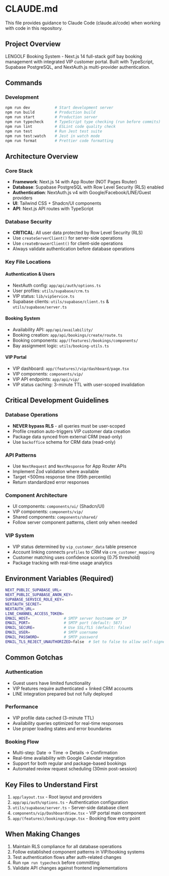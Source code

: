 # CLAUDE.md

This file provides guidance to Claude Code (claude.ai/code) when working with code in this repository.

## Project Overview
LENGOLF Booking System - Next.js 14 full-stack golf bay booking management with integrated VIP customer portal. Built with TypeScript, Supabase PostgreSQL, and NextAuth.js multi-provider authentication.

## Commands

### Development
```bash
npm run dev           # Start development server
npm run build         # Production build
npm run start         # Production server
npm run typecheck     # TypeScript type checking (run before commits)
npm run lint          # ESLint code quality check
npm run test          # Run Jest test suite
npm run test:watch    # Jest in watch mode
npm run format        # Prettier code formatting
```

## Architecture Overview

### Core Stack
- **Framework**: Next.js 14 with App Router (NOT Pages Router)
- **Database**: Supabase PostgreSQL with Row Level Security (RLS) enabled
- **Authentication**: NextAuth.js v4 with Google/Facebook/LINE/Guest providers
- **UI**: Tailwind CSS + Shadcn/UI components
- **API**: Next.js API routes with TypeScript

### Database Security
- **CRITICAL**: All user data protected by Row Level Security (RLS)
- Use `createServerClient()` for server-side operations
- Use `createBrowserClient()` for client-side operations
- Always validate authentication before database operations

### Key File Locations

#### Authentication & Users
- NextAuth config: `app/api/auth/options.ts`
- User profiles: `utils/supabase/crm.ts`
- VIP status: `lib/vipService.ts`
- Supabase clients: `utils/supabase/client.ts` & `utils/supabase/server.ts`

#### Booking System
- Availability API: `app/api/availability/`
- Booking creation: `app/api/bookings/create/route.ts`
- Booking components: `app/(features)/bookings/components/`
- Bay assignment logic: `utils/booking-utils.ts`

#### VIP Portal
- VIP dashboard: `app/(features)/vip/dashboard/page.tsx`
- VIP components: `components/vip/`
- VIP API endpoints: `app/api/vip/`
- VIP status caching: 3-minute TTL with user-scoped invalidation

## Critical Development Guidelines

### Database Operations
- **NEVER bypass RLS** - all queries must be user-scoped
- Profile creation auto-triggers VIP customer data creation
- Package data synced from external CRM (read-only)
- Use `backoffice` schema for CRM data (read-only)

### API Patterns
- Use `NextRequest` and `NextResponse` for App Router APIs
- Implement Zod validation where available
- Target <500ms response time (95th percentile)
- Return standardized error responses

### Component Architecture
- UI components: `components/ui/` (Shadcn/UI)
- VIP components: `components/vip/`
- Shared components: `components/shared/`
- Follow server component patterns, client only when needed

### VIP System
- VIP status determined by `vip_customer_data` table presence
- Account linking connects `profiles` to CRM via `crm_customer_mapping`
- Customer matching uses confidence scoring (0.75 threshold)
- Package tracking with real-time usage analytics

## Environment Variables (Required)
```bash
NEXT_PUBLIC_SUPABASE_URL=
NEXT_PUBLIC_SUPABASE_ANON_KEY=
SUPABASE_SERVICE_ROLE_KEY=
NEXTAUTH_SECRET=
NEXTAUTH_URL=
LINE_CHANNEL_ACCESS_TOKEN=
EMAIL_HOST=               # SMTP server hostname or IP
EMAIL_PORT=               # SMTP port (default: 587)
EMAIL_SECURE=             # Use SSL/TLS (default: false)
EMAIL_USER=               # SMTP username
EMAIL_PASSWORD=           # SMTP password
EMAIL_TLS_REJECT_UNAUTHORIZED=false  # Set to false to allow self-signed certificates (default: true)
```

## Common Gotchas

### Authentication
- Guest users have limited functionality
- VIP features require authenticated + linked CRM accounts
- LINE integration prepared but not fully deployed

### Performance
- VIP profile data cached (3-minute TTL)
- Availability queries optimized for real-time responses
- Use proper loading states and error boundaries

### Booking Flow
- Multi-step: Date → Time → Details → Confirmation
- Real-time availability with Google Calendar integration
- Support for both regular and package-based bookings
- Automated review request scheduling (30min post-session)

## Key Files to Understand First
1. `app/layout.tsx` - Root layout and providers
2. `app/api/auth/options.ts` - Authentication configuration  
3. `utils/supabase/server.ts` - Server-side database client
4. `components/vip/DashboardView.tsx` - VIP portal main component
5. `app/(features)/bookings/page.tsx` - Booking flow entry point

## When Making Changes
1. Maintain RLS compliance for all database operations
2. Follow established component patterns in VIP/booking systems
3. Test authentication flows after auth-related changes
4. Run `npm run typecheck` before committing
5. Validate API changes against frontend implementations